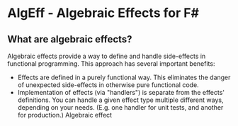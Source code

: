 # AlgEff - Algebraic Effects for F#
## What are algebraic effects?
Algebraic effects provide a way to define and handle side-effects in  functional programming. This approach has several important benefits:
* Effects are defined in a purely functional way. This eliminates the danger of unexpected side-effects in otherwise pure functional code.
* Implementation of effects (via "handlers") is separate from the effects' definitions. You can handle a given effect type multiple different ways, depending on your needs. (E.g. one handler for unit tests, and another for production.)
Algebraic effect
<!--stackedit_data:
eyJoaXN0b3J5IjpbLTU0NjkyNzA1OSwtMTYyMTM5NzEzOF19
-->